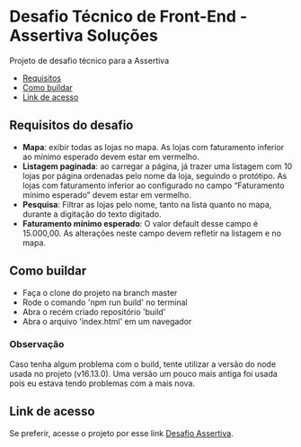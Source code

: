 # Desafio Técnico de Front-End - Assertiva Soluções
Projeto de desafio técnico para a Assertiva

- [Requisitos](#requisitos)
- [Como buildar](#build)
- [Link de acesso](#access-link)

<a name="requisitos"/>

## Requisitos do desafio
- **Mapa**:​ exibir todas as lojas no mapa. As lojas com faturamento inferior ao mínimo esperado devem estar em vermelho.
- **Listagem paginada**:​ ao carregar a página, já trazer uma listagem com 10 lojas por página ordenadas pelo nome da loja, seguindo o protótipo. As lojas com faturamento inferior ao configurado no campo “Faturamento mínimo esperado” devem estar em vermelho.
- **Pesquisa**:​ Filtrar as lojas pelo nome, tanto na lista quanto no mapa, durante a digitação do texto digitado.
- **Faturamento mínimo esperado**:​ O valor default desse campo é 15.000,00. As alterações neste campo devem refletir na listagem e no mapa.

<a name="build"/>

## Como buildar
- Faça o clone do projeto na branch master
- Rode o comando 'npm run build' no terminal
- Abra o recém criado repositório 'build'
- Abra o arquivo 'index.html' em um navegador

### Observação
Caso tenha algum problema com o build, tente utilizar a versão do node usada no projeto (v16.13.0).
Uma versão um pouco mais antiga foi usada pois eu estava tendo problemas com a mais nova.

<a name="access-link"/>

## Link de acesso
Se preferir, acesse o projeto por esse link
[Desafio Assertiva](https://6295596433f811477babdcb8--chic-caramel-18d520.netlify.app/ "Desafio Assertiva").